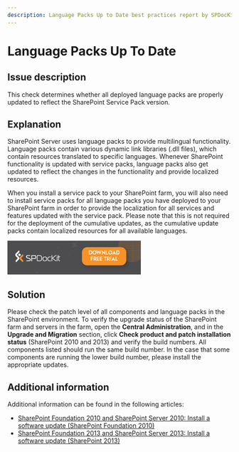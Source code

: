 ```yaml
---
description: Language Packs Up to Date best practices report by SPDocKit determines whether all deployed language packs are properly updated to reflect the SharePoint Service Pack version.
---
```


# Language Packs Up To Date

## Issue description

This check determines whether all deployed language packs are properly updated to reflect the SharePoint Service Pack version.

## Explanation

SharePoint Server uses language packs to provide multilingual functionality. Language packs contain various dynamic link libraries \(.dll files\), which contain resources translated to specific languages. Whenever SharePoint functionality is updated with service packs, language packs also get updated to reflect the changes in the functionality and provide localized resources.

When you install a service pack to your SharePoint farm, you will also need to install service packs for all language packs you have deployed to your SharePoint farm in order to provide the localization for all services and features updated with the service pack. Please note that this is not required for the deployment of the cumulative updates, as the cumulative update packs contain localized resources for all available languages.

[![Download SPDocKit](../../.gitbook/assets/spdockit_download.png)](http://bit.ly/2US0Zna)

## Solution

Please check the patch level of all components and language packs in the SharePoint environment. To verify the upgrade status of the SharePoint farm and servers in the farm, open the **Central Administration**, and in the **Upgrade and Migration** section, click **Check product and patch installation status** \(SharePoint 2010 and 2013\) and verify the build numbers. All components listed should run the same build number. In the case that some components are running the lower build number, please install the appropriate updates.

## Additional information

Additional information can be found in the following articles:

* [SharePoint Foundation 2010 and SharePoint Server 2010: Install a software update \(SharePoint Foundation 2010\)](https://technet.microsoft.com/en-us/library/ff806325%28v=office.14%29.aspx)
* [SharePoint Foundation 2013 and SharePoint Server 2013: Install a software update \(SharePoint 2013\)](https://technet.microsoft.com/en-us/library/ff806338.aspx) 

